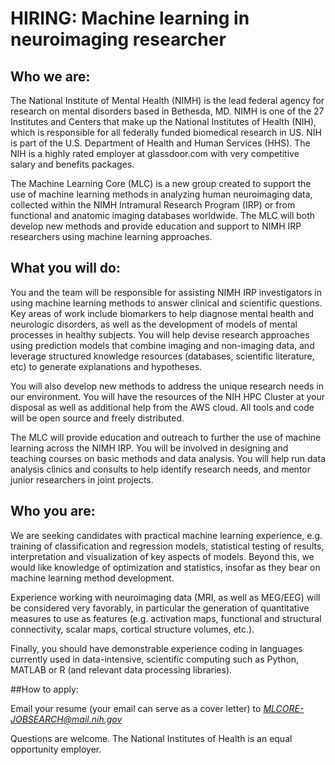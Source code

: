 # HIRING: Machine learning in neuroimaging researcher

## Who we are:

The National Institute of Mental Health (NIMH) is the lead federal agency for research on mental disorders based in Bethesda, MD. NIMH is one of the 27 Institutes and Centers that make up the National Institutes of Health (NIH), which is responsible for all federally funded biomedical research in US. NIH is part of the U.S. Department of Health and Human Services (HHS). The NIH is a highly rated employer at glassdoor.com with very competitive salary and benefits packages.
  
The Machine Learning Core (MLC) is a new group created to support the use of machine learning methods in analyzing human neuroimaging data, collected within the NIMH Intramural Research Program (IRP) or from functional and anatomic imaging databases worldwide. The MLC will both develop new methods and provide education and support to NIMH IRP researchers using machine learning approaches.

## What you will do:
  
You and the team will be responsible for assisting NIMH IRP investigators in using machine learning methods to answer clinical and scientific questions. Key areas of work include biomarkers to help diagnose mental health and neurologic disorders, as well as the development of models of mental processes in healthy subjects.  You will help devise research approaches using prediction models that combine imaging and non-imaging data, and leverage structured knowledge resources (databases, scientific literature, etc) to generate explanations and hypotheses.

You will also develop new methods to address the unique research needs in our environment. You will have the resources of the NIH HPC Cluster at your disposal as well as additional help from the AWS cloud. All tools and code will be open source and freely distributed.

The MLC will provide education and outreach to further the use of machine learning across the NIMH IRP. You will be involved in designing and teaching courses on basic methods and data analysis. You will help run data analysis clinics and consults to help identify research needs, and mentor junior researchers in joint projects.

## Who you are:

We are seeking candidates with practical machine learning experience, e.g. training of classification and regression models, statistical testing of results, interpretation and visualization of key aspects of models. Beyond this, we would like knowledge of optimization and statistics, insofar as they bear on machine learning method development.

Experience working with neuroimaging data (MRI, as well as MEG/EEG) will be considered very favorably, in particular the generation of quantitative measures to use as features (e.g. activation maps, functional and structural connectivity, scalar maps, cortical structure volumes, etc.).

Finally, you should have demonstrable experience coding in languages currently used in data-intensive, scientific computing such as Python, MATLAB or R (and relevant data processing libraries).

##How to apply:

Email your resume (your email can serve as a cover letter) to *MLCORE-JOBSEARCH@mail.nih.gov*

Questions are welcome. The National Institutes of Health is an equal opportunity employer.


   
